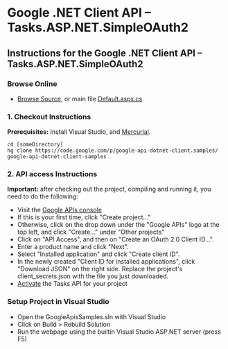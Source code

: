 # Google .NET Client API – Tasks.ASP.NET.SimpleOAuth2

## Instructions for the Google .NET Client API – Tasks.ASP.NET.SimpleOAuth2

### Browse Online

*   [Browse Source](http://code.google.com/p/google-api-dotnet-client/source/browse/?repo=samples#hg%2FTasks.ASP.NET.SimpleOAuth2), or main file [Default.aspx.cs](http://code.google.com/p/google-api-dotnet-client/source/browse/Tasks.ASP.NET.SimpleOAuth2/Default.aspx.cs?repo=samples)

### 1. Checkout Instructions

**Prerequisites:** Install Visual Studio, and [Mercurial](http://www.mercurial-scm.org/).

```
cd [someDirectory] 
hg clone https://code.google.com/p/google-api-dotnet-client.samples/ google-api-dotnet-client-samples
```

### 2. API access Instructions

**Important:** after checking out the project, compiling and running it, you need to do the following:

*   Visit the [Google APIs console](https://code.google.com/apis/console/)
*   If this is your first time, click "Create project..."
*   Otherwise, click on the drop down under the "Google APIs" logo at the top left, and click "Create..." under "Other projects"
*   Click on "API Access", and then on "Create an OAuth 2.0 Client ID...".
*   Enter a product name and click "Next".
*   Select "Installed application" and click "Create client ID".
*   In the newly created "Client ID for installed applications", click "Download JSON" on the right side. Replace the project's client_secrets.json with the file you just downloaded.
*   [Activate](https://code.google.com/apis/console/?api=tasks) the Tasks API for your project

### Setup Project in Visual Studio

*   Open the GoogleApisSamples.sln with Visual Studio
*   Click on Build > Rebuild Solution
*   Run the webpage using the builtin Visual Studio ASP.NET server (press F5)
